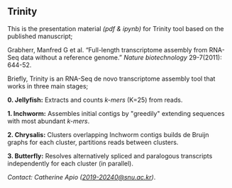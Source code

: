 ## Trinity 
This is the presentation material _(pdf & ipynb)_ for Trinity tool based on the published manuscript;

Grabherr, Manfred G et al. “Full-length transcriptome assembly from RNA-Seq data without a reference genome.” _Nature biotechnology_ 29-7(2011): 644-52.

Briefly, Trinity is an RNA-Seq de novo transcriptome assembly tool that works in three main stages;

**0. Jellyfish:**
Extracts and counts _k-mers_ (K=25) from reads.

**1. Inchworm:**
Assembles initial contigs by "greedily" extending sequences with most abundant _k-mers_.

**2. Chrysalis:**
Clusters overlapping Inchworm contigs builds de Bruijn graphs for each cluster, partitions reads between clusters.

**3. Butterfly:**
Resolves alternatively spliced and paralogous transcripts independently for each cluster (in parallel).

_Contact: Catherine Apio (2019-20240@snu.ac.kr)_.
